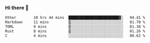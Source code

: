 ### Hi there 👋

<!--
**WShiBin/WShiBin** is a ✨ _special_ ✨ repository because its `README.md` (this file) appears on your GitHub profile.

Here are some ideas to get you started:

- 🔭 I’m currently working on ...
- 🌱 I’m currently learning ...
- 👯 I’m looking to collaborate on ...
- 🤔 I’m looking for help with ...
- 💬 Ask me about ...
- 📫 How to reach me: ...
- 😄 Pronouns: ...
- ⚡ Fun fact: ...
-->

<!--START_SECTION:waka-->

```txt
Other        10 hrs 44 mins  ███████████████████████▓░   94.41 %
Markdown     11 mins         ▒░░░░░░░░░░░░░░░░░░░░░░░░   01.70 %
TOML         9 mins          ▒░░░░░░░░░░░░░░░░░░░░░░░░   01.38 %
Rust         8 mins          ▒░░░░░░░░░░░░░░░░░░░░░░░░   01.26 %
C            4 mins          ░░░░░░░░░░░░░░░░░░░░░░░░░   00.62 %
```

<!--END_SECTION:waka-->
